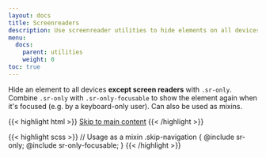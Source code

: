 ```yaml
---
layout: docs
title: Screenreaders
description: Use screenreader utilities to hide elements on all devices except screen readers.
menu:
  docs:
    parent: utilities
    weight: 0
toc: true
---
```


Hide an element to all devices **except screen readers** with `.sr-only`. Combine `.sr-only` with `.sr-only-focusable` to show the element again when it's focused (e.g. by a keyboard-only user). Can also be used as mixins.

{{< highlight html >}}
<a class="sr-only sr-only-focusable" href="#content">Skip to main content</a>
{{< /highlight >}}

{{< highlight scss >}}
// Usage as a mixin
.skip-navigation {
  @include sr-only;
  @include sr-only-focusable;
}
{{< /highlight >}}
